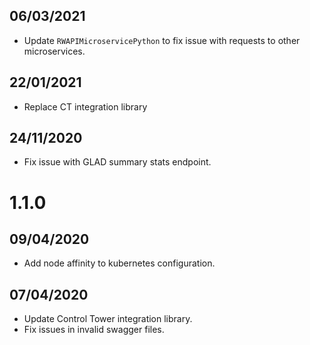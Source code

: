 ## 06/03/2021

- Update `RWAPIMicroservicePython` to fix issue with requests to other microservices.

## 22/01/2021

- Replace CT integration library

## 24/11/2020

- Fix issue with GLAD summary stats endpoint.

# 1.1.0

## 09/04/2020

- Add node affinity to kubernetes configuration.

## 07/04/2020

- Update Control Tower integration library.
- Fix issues in invalid swagger files.
